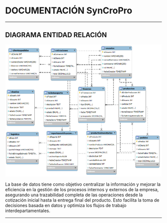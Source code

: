 # DOCUMENTACIÓN SynCroPro
------

## DIAGRAMA ENTIDAD RELACIÓN 

![Image title](./assets/images/base%20de%20datos.png) 

La base de datos tiene como objetivo centralizar la información y mejorar la eficiencia en la gestión de los procesos internos y externos de la empresa, asegurando una trazabilidad completa de las operaciones desde la cotización inicial hasta la entrega final del producto. Esto facilita la toma de decisiones basada en datos y optimiza los flujos de trabajo interdepartamentales.

---
